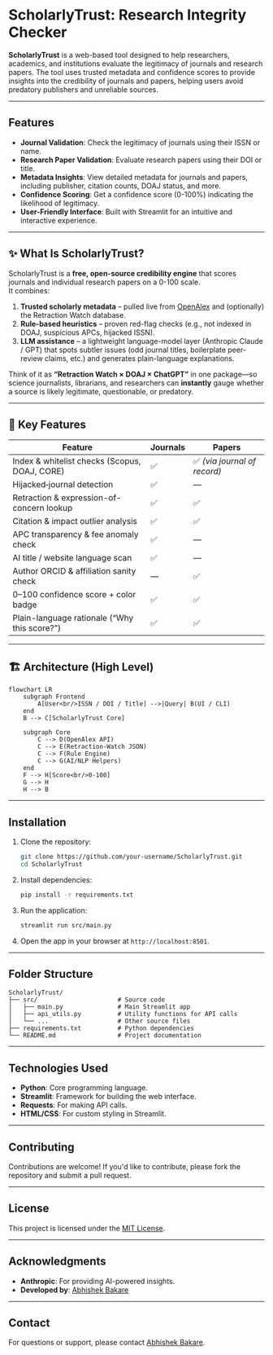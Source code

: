 # ScholarlyTrust: Research Integrity Checker

**ScholarlyTrust** is a web-based tool designed to help researchers, academics, and institutions evaluate the legitimacy of journals and research papers. The tool uses trusted metadata and confidence scores to provide insights into the credibility of journals and papers, helping users avoid predatory publishers and unreliable sources.

---

## Features

- **Journal Validation**: Check the legitimacy of journals using their ISSN or name.
- **Research Paper Validation**: Evaluate research papers using their DOI or title.
- **Metadata Insights**: View detailed metadata for journals and papers, including publisher, citation counts, DOAJ status, and more.
- **Confidence Scoring**: Get a confidence score (0-100%) indicating the likelihood of legitimacy.
- **User-Friendly Interface**: Built with Streamlit for an intuitive and interactive experience.

---

## ✨ What Is ScholarlyTrust?

ScholarlyTrust is a **free, open-source credibility engine** that scores journals and individual research papers on a 0-100 scale.  
It combines:

1. **Trusted scholarly metadata** – pulled live from [OpenAlex](https://openalex.org) and (optionally) the Retraction Watch database.  
2. **Rule-based heuristics** – proven red-flag checks (e.g., not indexed in DOAJ, suspicious APCs, hijacked ISSN).  
3. **LLM assistance** – a lightweight language-model layer (Anthropic Claude / GPT) that spots subtler issues (odd journal titles, boilerplate peer-review claims, etc.) and generates plain-language explanations.

Think of it as **“Retraction Watch × DOAJ × ChatGPT”** in one package—so science journalists, librarians, and researchers can **instantly** gauge whether a source is likely legitimate, questionable, or predatory.

---

## 🔑 Key Features

| Feature | Journals | Papers |
|---------|----------|--------|
| Index & whitelist checks (Scopus, DOAJ, CORE) | ✅ | ✅ *(via journal of record)* |
| Hijacked‐journal detection | ✅ | — |
| Retraction & expression-of-concern lookup | ✅ | ✅ |
| Citation & impact outlier analysis | ✅ | ✅ |
| APC transparency & fee anomaly check | ✅ | — |
| AI title / website language scan | ✅ | — |
| Author ORCID & affiliation sanity check | — | ✅ |
| 0–100 confidence score + color badge | ✅ | ✅ |
| Plain-language rationale (“Why this score?”) | ✅ | ✅ |

---

## 🏗️ Architecture (High Level)

```mermaid
flowchart LR
    subgraph Frontend
        A[User<br/>ISSN / DOI / Title] -->|Query| B(UI / CLI)
    end
    B --> C[ScholarlyTrust Core]

    subgraph Core
        C --> D(OpenAlex API)
        C --> E(Retraction-Watch JSON)
        C --> F(Rule Engine)
        C --> G(AI/NLP Helpers)
    end
    F --> H[Score<br/>0-100]
    G --> H
    H --> B
```

---

## Installation

1. Clone the repository:
   ```bash
   git clone https://github.com/your-username/ScholarlyTrust.git
   cd ScholarlyTrust
   ```

2. Install dependencies:
   ```bash
   pip install -r requirements.txt
   ```

3. Run the application:
   ```bash
   streamlit run src/main.py
   ```

4. Open the app in your browser at `http://localhost:8501`.

---

## Folder Structure

```
ScholarlyTrust/
├── src/                      # Source code
│   ├── main.py               # Main Streamlit app
│   ├── api_utils.py          # Utility functions for API calls
│   └── ...                   # Other source files
├── requirements.txt          # Python dependencies
└── README.md                 # Project documentation
```

---

## Technologies Used

- **Python**: Core programming language.
- **Streamlit**: Framework for building the web interface.
- **Requests**: For making API calls.
- **HTML/CSS**: For custom styling in Streamlit.

---

## Contributing

Contributions are welcome! If you'd like to contribute, please fork the repository and submit a pull request.

---

## License

This project is licensed under the [MIT License](LICENSE).

---

## Acknowledgments

- **Anthropic**: For providing AI-powered insights.
- **Developed by**: [Abhishek Bakare](https://www.linkedin.com/in/abhishekbakare/)

---

## Contact

For questions or support, please contact [Abhishek Bakare](mailto:abakre5@gmail.com).
